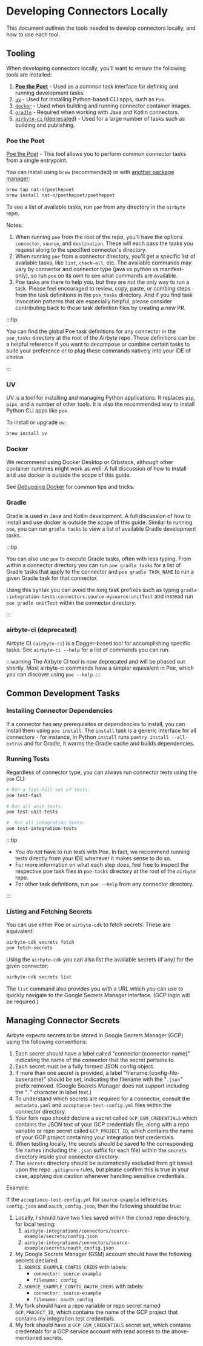 # Developing Connectors Locally

This document outlines the tools needed to develop connectors locally, and how to use each tool.

## Tooling

When developing connectors locally, you'll want to ensure the following tools are installed:

1. [**Poe the Poet**](#poe-the-poet) - Used as a common task interface for defining and running development tasks.
1. [`uv`](#uv) - Used for installing Python-based CLI apps, such as `Poe`.
1. [`docker`](#docker) - Used when building and running connector container images.
1. [`gradle`](#gradle) - Required when working with Java and Kotlin connectors.
1. [`airbyte-ci` (deprecated)](#airbyte-ci-deprecated) - Used for a large number of tasks such as building and publishing.

### Poe the Poet

[Poe the Poet](https://poethepoet.natn.io) - This tool allows you to perform common connector tasks from a single entrypoint.

You can install using `brew` (recommended) or with [another package manager](https://poethepoet.natn.io/installation.html#):

```bash
brew tap nat-n/poethepoet
brew install nat-n/poethepoet/poethepoet
```

To see a list of available tasks, run `poe` from any directory in the `airbyte` repo.

Notes:

1. When running `poe` from the root of the repo, you'll have the options `connector`, `source`, and `destination`. These will each pass the tasks you request along to the specified connector's directory.
2. When running `poe` from a connector directory, you'll get a specific list of available tasks, like `lint`, `check-all`, etc. The available commands may vary by connector and connector type (java vs python vs manifest-only), so run `poe` on its own to see what commands are available.
3. Poe tasks are there to help you, but they are _not_ the only way to run a task. Please feel encouraged to review, copy, paste, or combing steps from the task definitions in the `poe_tasks` directory. And if you find task invocation patterns that are especially helpful, please consider contributing back to those task definition files by creating a new PR.

:::tip

You can find the global Poe task definitions for any connector in the `poe_tasks` directory at the root of the Airbyte repo. These definitions can be a helpful reference if you want to decompose or combine certain tasks to suite your preference or to plug these commands natively into your IDE of choice.

:::

### UV

UV is a tool for installing and managing Python applications. It replaces `pip`, `pipx`, and a number of other tools. It is also the recommended way to install Python CLI apps like `poe`.

To install or upgrade `uv`:

```bash
brew install uv
```

### Docker

We recommend using Docker Desktop or Orbstack, although other container runtimes might work as well. A full discussion of how to install and use docker is outside the scope of this guide.

See [Debugging Docker](./debugging-docker.md) for common tips and tricks.

### Gradle

Gradle is used in Java and Kotlin development.  A full discussion of how to install and use docker is outside the scope of this guide. Similar to running `poe`, you can run `gradle tasks` to view a list of available Gradle development tasks.

:::tip

You can also use `poe` to execute Gradle tasks, often with less typing. From within a connector directory you can run `poe gradle tasks` for a list of Gradle tasks that apply to the connector and `poe gradle TASK_NAME` to run a given Gradle task for that connector.

Using this syntax you can avoid the long task prefixes such as typing `gradle :integration-tests:connectors:source-mysource:unitTest` and instead run `poe gradle unitTest` within the connector directory.

:::

### airbyte-ci (deprecated)

Airbyte CI `(airbyte-ci`) is a Dagger-based tool for accomplishing specific tasks. See `airbyte-ci --help` for a list of commands you can run.

:::warning
The Airbyte CI tool is now deprecated and will be phased out shortly. Most airbyte-ci commands have a simpler equivalent in Poe, which you can discover using `poe --help`.
:::

## Common Development Tasks

### Installing Connector Dependencies

If a connector has any prerequisites or dependencies to install, you can install them using `poe install`. The `install` task is a generic interface for all connectors - for instance, in Python `install` runs `poetry install --all-extras` and for Gradle, it warms the Gradle cache and builds dependencies.

### Running Tests

Regardless of connector type, you can always run connector tests using the `poe` CLI:

```bash
# Run a fast-fail set of tests:
poe test-fast

# Run all unit tests:
poe test-unit-tests

#  Run all integration tests:
poe test-integration-tests
```

:::tip

- You _do not_ have to run tests with Poe. In fact, we recommend running tests directly from your IDE whenever it makes sense to do so.
- For more information on what each step does, feel free to inspect the respective poe task files in `poe-tasks` directory at the root of the `airbyte` repo.
- For other task definitions, run `poe --help` from any connector directory.

:::

### Listing and Fetching Secrets

You can use either Poe or `airbyte-cdk` to fetch secrets. These are equivalent:

```bash
airbyte-cdk secrets fetch
poe fetch-secrets
```

Using the `airbyte-cdk` you can also list the available secrets (if any) for the given connector:

```bash
airbyte-cdk secrets list
```

The `list` command also provides you with a URL which you can use to quickly navigate to the Google Secrets Manager interface. (GCP login will be required.)

## Managing Connector Secrets

Airbyte expects secrets to be stored in Google Secrets Manager (GCP) using the following conventions:

1. Each secret should have a label called "connector:{connector-name}" indicating the name of the connector that the secret pertains to.
2. Each secret must be a fully formed JSON config object.
3. If more than one secret is provided, a label "filename:{config-file-basename}" should be set, indicating the filename with the "`.json`" prefix removed. (Google Secrets Manager does not support including the "`.`" character in label text.)
4. To understand which secrets are required for a connector, consult the `metadata.yaml` and `acceptance-test-config.yml` files within the connector directory.
5. Your fork repo should declare a secret called `GCP_GSM_CREDENTIALS` which contains the JSON text of your GCP credentials file, along with a repo variable or repo secret called `GCP_PROJECT_ID`, which contains the name of your GCP project containing your integration test credentials.
6. When testing locally, the secrets should be saved to the corresponding file names (including the `.json` suffix for each file) within the `secrets` directory inside your connector directory.
7. The `secrets` directory should be automatically excluded from git based upon the repo `.gitignore` rules, but please confirm this is true in your case, applying due caution whenever handling sensitive credentials.

Example:

If the `acceptance-test-config.yml` for `source-example` references `config.json` and `oauth_config.json`, then the following should be true:

1. Locally, I should have two files saved within the cloned repo directory, for local testing:
   1. `airbyte-integrations/connectors/source-example/secrets/config.json`
   2. `airbyte-integrations/connectors/source-example/secrets/oauth_config.json`
2. My Google Secrets Manager (GSM) account should have the following secrets declared:
   1. `SOURCE_EXAMPLE_CONFIG_CREDS` with labels:
      - `connector: source-example`
      - `filename: config`
   2. `SOURCE_EXAMPLE_CONFIG_OAUTH_CREDS` with labels:
      - `connector: source-example`
      - `filename: oauth_config`
3. My fork should have a repo variable or repo secret named `GCP_PROJECT_ID`, which contains the name of the GCP project that contains my integration test credentials.
4. My fork should have a `GCP_GSM_CREDENTIALS` secret set, which contains credentials for a GCP service account with read access to the above-mentioned secrets.
